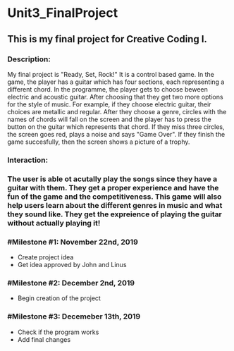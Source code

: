 # Unit3_FinalProject
 <h2>This is my final project for Creative Coding I.</h2>


<h3>Description:</h3>

My final project is "Ready, Set, Rock!" It is a control based game. In the game, the player has a guitar which has four sections, each representing a different chord. In the programme, the player gets to choose beween electric and acoustic guitar. After choosing that they get two more options for the style of music. For example, if they choose electric guitar, their choices are metallic and regular. After they choose a genre, circles with the names of chords will fall on the screen and the player has to press the button on the guitar which represents that chord. If they miss three circles, the screen goes red, plays a noise and says "Game Over". If they finish the game succesfully, then the screen shows a picture of a trophy. 

<h3>Interaction:<h3>

The user is able ot acutally play the songs since they have a guitar with them. They get a proper experience and have the fun of the game and the competitiveness. This game will also help users learn about the different genres in music and what they sound like. They get the expreience of playing the guitar without actually playing it!

<h3>#Milestone #1: November 22nd, 2019</h3>
<ul>
 <li>Create project idea</li>
 <li>Get idea approved by John and Linus</li>
 </ul>


<h3>#Milestone #2: December 2nd, 2019</h3>
<ul>
 <li>Begin creation of the project</li>
 </ul>


<h3>#Milestone #3: Decemeber 13th, 2019</h3>
<ul>
 <li>Check if the program works</li>
 <li>Add final changes</li>
 </ul>
